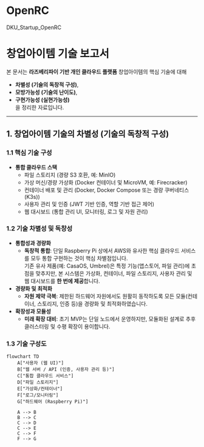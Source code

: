# OpenRC
DKU_Startup_OpenRC

# 창업아이템 기술 보고서

본 문서는 **라즈베리파이 기반 개인 클라우드 플랫폼** 창업아이템의 핵심 기술에 대해  
- **차별성 (기술의 독창적 구성)**,  
- **모방가능성 (기술의 난이도)**,  
- **구현가능성 (실현가능성)**  
을 정리한 자료입니다.

---

## 1. 창업아이템 기술의 차별성 (기술의 독창적 구성)

### 1.1 핵심 기술 구성

- **통합 클라우드 스택**
  - 파일 스토리지 (경량 S3 호환, 예: MinIO)
  - 가상 머신/경량 가상화 (Docker 컨테이너 및 MicroVM, 예: Firecracker)
  - 컨테이너 배포 및 관리 (Docker, Docker Compose 또는 경량 쿠버네티스(K3s))
  - 사용자 관리 및 인증 (JWT 기반 인증, 역할 기반 접근 제어)
  - 웹 대시보드 (통합 관리 UI, 모니터링, 로그 및 자원 관리)

### 1.2 기술 차별성 및 독창성

- **통합성과 경량화**
  - **독창적 통합**: 단일 Raspberry Pi 상에서 AWS와 유사한 핵심 클라우드 서비스를 모두 통합 구현하는 것이 핵심 차별점입니다.  
    기존 유사 제품(예: CasaOS, Umbrel)은 특정 기능(앱스토어, 파일 관리)에 초점을 맞추지만, 본 시스템은 가상화, 컨테이너, 파일 스토리지, 사용자 관리 및 웹 대시보드를 **한 번에 제공**합니다.
- **경량화 및 최적화**
  - **자원 제약 극복**: 제한된 하드웨어 자원에서도 원활히 동작하도록 모든 모듈(컨테이너, 스토리지, 인증 등)을 경량화 및 최적화하였습니다.
- **확장성과 모듈성**
  - **미래 확장 대비**: 초기 MVP는 단일 노드에서 운영하지만, 모듈화된 설계로 추후 클러스터링 및 수평 확장이 용이합니다.

### 1.3 기술 구성도

```mermaid
flowchart TD
    A["사용자 (웹 UI)"]
    B["웹 서버 / API (인증, 사용자 관리 등)"]
    C["통합 클라우드 서비스"]
    D["파일 스토리지"]
    E["가상화/컨테이너"]
    F["로그/모니터링"]
    G["하드웨어 (Raspberry Pi)"]

    A --> B
    B --> C
    C --> D
    C --> E
    C --> F
    F --> G

